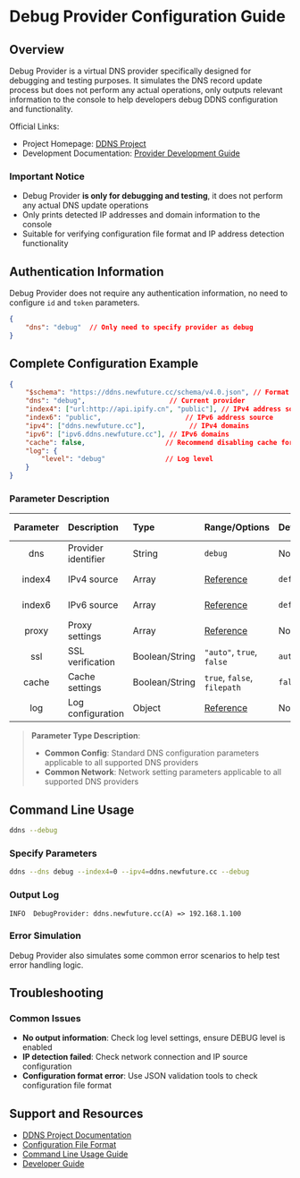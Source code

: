 # Debug Provider Configuration Guide

## Overview

Debug Provider is a virtual DNS provider specifically designed for debugging and testing purposes. It simulates the DNS record update process but does not perform any actual operations, only outputs relevant information to the console to help developers debug DDNS configuration and functionality.

Official Links:

- Project Homepage: [DDNS Project](https://github.com/NewFuture/DDNS)
- Development Documentation: [Provider Development Guide](../dev/provider.en.md)

### Important Notice

- Debug Provider **is only for debugging and testing**, it does not perform any actual DNS update operations
- Only prints detected IP addresses and domain information to the console
- Suitable for verifying configuration file format and IP address detection functionality

## Authentication Information

Debug Provider does not require any authentication information, no need to configure `id` and `token` parameters.

```json
{
    "dns": "debug"  // Only need to specify provider as debug
}
```

## Complete Configuration Example

```json
{
    "$schema": "https://ddns.newfuture.cc/schema/v4.0.json", // Format validation
    "dns": "debug",                     // Current provider
    "index4": ["url:http://api.ipify.cn", "public"], // IPv4 address source
    "index6": "public",                     // IPv6 address source
    "ipv4": ["ddns.newfuture.cc"],           // IPv4 domains
    "ipv6": ["ipv6.ddns.newfuture.cc"], // IPv6 domains
    "cache": false,                    // Recommend disabling cache for debugging
    "log": {
        "level": "debug"               // Log level
    }
}
```

### Parameter Description

| Parameter | Description | Type | Range/Options | Default | Parameter Type |
| :-------: | :---------- | :--- | :------------ | :------ | :------------- |
| dns | Provider identifier | String | `debug` | None | Provider Parameter |
| index4 | IPv4 source | Array | [Reference](../json.en.md#ipv4-ipv6) | `default` | Common Config |
| index6 | IPv6 source | Array | [Reference](../json.en.md#ipv4-ipv6) | `default` | Common Config |
| proxy | Proxy settings | Array | [Reference](../json.en.md#proxy) | None | Common Network |
| ssl | SSL verification | Boolean/String | `"auto"`, `true`, `false` | `auto` | Common Network |
| cache | Cache settings | Boolean/String | `true`, `false`, `filepath` | `false` | Common Config |
| log | Log configuration | Object | [Reference](../json.en.md#log) | None | Common Config |

> **Parameter Type Description**:
>
> - **Common Config**: Standard DNS configuration parameters applicable to all supported DNS providers
> - **Common Network**: Network setting parameters applicable to all supported DNS providers

## Command Line Usage

```sh
ddns --debug
```

### Specify Parameters

```sh
ddns --dns debug --index4=0 --ipv4=ddns.newfuture.cc --debug
```

### Output Log

```log
INFO  DebugProvider: ddns.newfuture.cc(A) => 192.168.1.100
```

### Error Simulation

Debug Provider also simulates some common error scenarios to help test error handling logic.

## Troubleshooting

### Common Issues

- **No output information**: Check log level settings, ensure DEBUG level is enabled
- **IP detection failed**: Check network connection and IP source configuration
- **Configuration format error**: Use JSON validation tools to check configuration file format

## Support and Resources

- [DDNS Project Documentation](../../README.md)
- [Configuration File Format](../json.en.md)
- [Command Line Usage Guide](../cli.en.md)
- [Developer Guide](../dev/provider.en.md)
